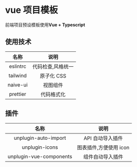 # vue 项目模板

前端项目预设模板使用**Vue + Typescript**

## 使用技术

|   名称   |       说明        |
| :------: | :---------------: |
| eslintrc | 代码检查,风格统一 |
| tailwind |    原子化 CSS     |
| naive-ui |     视图组件      |
| prettier |    代码格式化     |

## 插件

|          名称           |          说明          |
| :---------------------: | :--------------------: |
|  unplugin-auto-import   |    API 自动导入插件    |
|     unplugin-icons      | 图表插件,方便使用 icon |
| unplugin-vue-components |    组件自动导入插件    |
